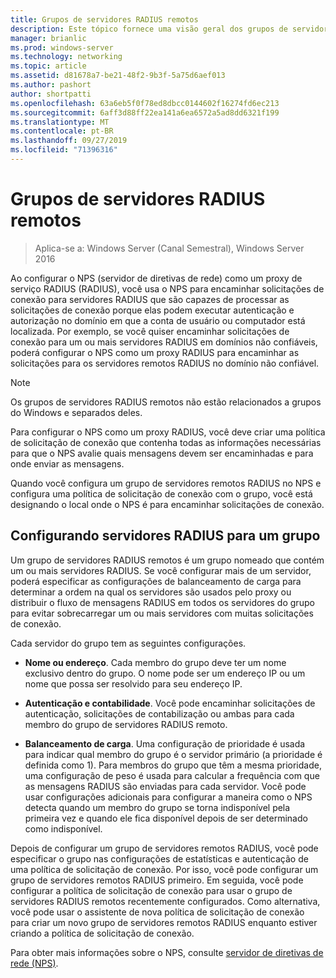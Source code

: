 ```yaml
---
title: Grupos de servidores RADIUS remotos
description: Este tópico fornece uma visão geral dos grupos de servidores RADIUS remotos do servidor de políticas de rede no Windows Server 2016.
manager: brianlic
ms.prod: windows-server
ms.technology: networking
ms.topic: article
ms.assetid: d81678a7-be21-48f2-9b3f-5a75d6aef013
ms.author: pashort
author: shortpatti
ms.openlocfilehash: 63a6eb5f0f78ed8dbcc0144602f16274fd6ec213
ms.sourcegitcommit: 6aff3d88ff22ea141a6ea6572a5ad8dd6321f199
ms.translationtype: MT
ms.contentlocale: pt-BR
ms.lasthandoff: 09/27/2019
ms.locfileid: "71396316"
---
```

# <a name="remote-radius-server-groups"></a>Grupos de servidores RADIUS remotos

>Aplica-se a: Windows Server (Canal Semestral), Windows Server 2016

Ao configurar o NPS (servidor de diretivas de rede) como um proxy de serviço RADIUS (RADIUS), você usa o NPS para encaminhar solicitações de conexão para servidores RADIUS que são capazes de processar as solicitações de conexão porque elas podem executar autenticação e autorização no domínio em que a conta de usuário ou computador está localizada. Por exemplo, se você quiser encaminhar solicitações de conexão para um ou mais servidores RADIUS em domínios não confiáveis, poderá configurar o NPS como um proxy RADIUS para encaminhar as solicitações para os servidores remotos RADIUS no domínio não confiável.

>[!NOTE]
>Os grupos de servidores RADIUS remotos não estão relacionados a grupos do Windows e separados deles.

Para configurar o NPS como um proxy RADIUS, você deve criar uma política de solicitação de conexão que contenha todas as informações necessárias para que o NPS avalie quais mensagens devem ser encaminhadas e para onde enviar as mensagens.

Quando você configura um grupo de servidores remotos RADIUS no NPS e configura uma política de solicitação de conexão com o grupo, você está designando o local onde o NPS é para encaminhar solicitações de conexão.

## <a name="configuring-radius-servers-for-a-group"></a>Configurando servidores RADIUS para um grupo

Um grupo de servidores RADIUS remotos é um grupo nomeado que contém um ou mais servidores RADIUS. Se você configurar mais de um servidor, poderá especificar as configurações de balanceamento de carga para determinar a ordem na qual os servidores são usados pelo proxy ou distribuir o fluxo de mensagens RADIUS em todos os servidores do grupo para evitar sobrecarregar um ou mais servidores com muitas solicitações de conexão.

Cada servidor do grupo tem as seguintes configurações.

- **Nome ou endereço**. Cada membro do grupo deve ter um nome exclusivo dentro do grupo. O nome pode ser um endereço IP ou um nome que possa ser resolvido para seu endereço IP.

- **Autenticação e contabilidade**. Você pode encaminhar solicitações de autenticação, solicitações de contabilização ou ambas para cada membro do grupo de servidores RADIUS remoto.

- **Balanceamento de carga**. Uma configuração de prioridade é usada para indicar qual membro do grupo é o servidor primário (a prioridade é definida como 1). Para membros do grupo que têm a mesma prioridade, uma configuração de peso é usada para calcular a frequência com que as mensagens RADIUS são enviadas para cada servidor. Você pode usar configurações adicionais para configurar a maneira como o NPS detecta quando um membro do grupo se torna indisponível pela primeira vez e quando ele fica disponível depois de ser determinado como indisponível.

Depois de configurar um grupo de servidores remotos RADIUS, você pode especificar o grupo nas configurações de estatísticas e autenticação de uma política de solicitação de conexão. Por isso, você pode configurar um grupo de servidores remotos RADIUS primeiro. Em seguida, você pode configurar a política de solicitação de conexão para usar o grupo de servidores RADIUS remotos recentemente configurados. Como alternativa, você pode usar o assistente de nova política de solicitação de conexão para criar um novo grupo de servidores remotos RADIUS enquanto estiver criando a política de solicitação de conexão.

Para obter mais informações sobre o NPS, consulte [servidor de diretivas de rede (NPS)](nps-top.md).
